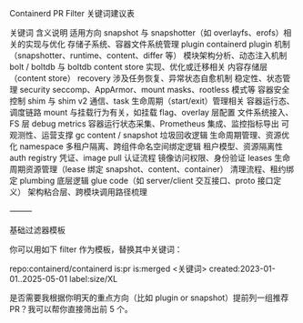 Containerd PR Filter 关键词建议表

关键词	含义说明	适用方向
snapshot	与 snapshotter（如 overlayfs、erofs）相关的实现与优化	存储子系统、容器文件系统管理
plugin	containerd plugin 机制（snapshotter、runtime、content、differ 等）	模块架构分析、动态注入机制
bolt / boltdb	与 boltdb content store 实现、优化或迁移相关	内容存储层（content store）
recovery	涉及任务恢复、异常状态自愈机制	稳定性、状态管理
security	seccomp、AppArmor、mount masks、rootless 模式等	容器安全控制
shim	与 shim v2 通信、task 生命周期（start/exit）管理相关	容器运行态、调度链路
mount	与挂载行为有关，如挂载 flag、overlay 层配置	文件系统接入、FS 层 debug
metrics	容器运行状态采集、Prometheus 集成、监控指标导出	可观测性、运营支撑
gc	content / snapshot 垃圾回收逻辑	生命周期管理、资源优化
namespace	多租户隔离、跨组件命名空间绑定逻辑	租户模型、资源隔离性
auth	registry 凭证、image pull 认证流程	镜像访问权限、身份验证
leases	生命周期资源管理（lease 绑定 snapshot、content、container）	清理流程、租约绑定
plumbing	底层逻辑 glue code（如 server/client 交互接口、proto 接口定义）	架构粘合层、跨模块调用路径梳理



⸻

基础过滤器模板

你可以用如下 filter 作为模板，替换其中关键词：

repo:containerd/containerd is:pr is:merged <关键词> created:2023-01-01..2025-05-01 label:size/XL

是否需要我根据你明天的重点方向（比如 plugin or snapshot）提前列一组推荐 PR？我可以帮你直接筛出前 5 个。